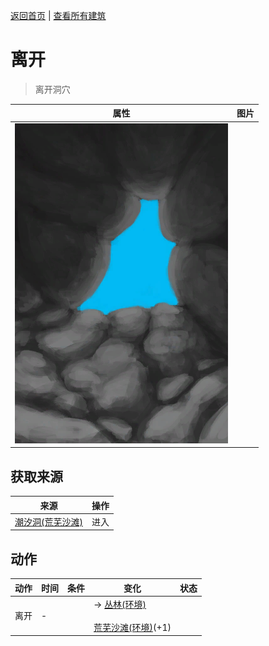 [返回首页](index.md)   |  [查看所有建筑](building.md)
# 离开  
> 离开洞穴  
  
  属性  |   图片   
 ----  |  ----:   
   |  ![](Sprite/CaveExit.png)   
  
## 获取来源  
来源  |  操作  
----  |  ----  
[潮汐洞(荒芜沙滩)](CaveTidalEntrance.md)  |  进入  
## 动作  
动作  |  时间  |  条件  |  变化  |  状态  
----  |  ----  |  ----  |  ----  |  ----  
离开  |  -  |    |  → [丛林(环境)](Env_Jungle.md)<br><br>[荒芜沙滩(环境)](Env_DesolateBeach.md)(+1)  |    
